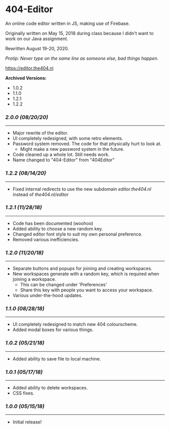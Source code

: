 # 404-Editor

An online code editor written in JS, making use of Firebase.

Originally written on May 15, 2018 during class because I didn't want to work on our Java assignment.

Rewritten August 19-20, 2020.

*Protip: Never type on the same line as someone else, bad things happen.*

https://editor.the404.nl

**Archived Versions:**
- 1.0.2
- 1.1.0
- 1.2.1
- 1.2.2


### *2.0.0 (08/20/20)*
----------------------
- Major rewrite of the editor.
- UI completely redesigned, with some retro elements.
- Password system removed. The code for that physically hurt to look at.
    - Might make a new password system in the future.
- Code cleaned up a whole lot. Still needs work.
- Name changed to "404-Editor" from "404Editor"

### *1.2.2 (08/14/20)*
----------------------
- Fixed internal redirects to use the new subdomain *editor.the404.nl* instead of *the404.nl/editor*

### *1.2.1 (11/28/18)*
----------------------
- Code has been documented (woohoo)
- Added ability to choose a new random key.
- Changed editor font style to suit my own personal preference.
- Removed various inefficiencies.

### *1.2.0 (11/20/18)*
----------------------
- Separate buttons and popups for joining and creating workspaces.
- New workspaces generate with a random key, which is required when joining a workspace.
    - This can be changed under 'Preferences'
    - Share this key with people you want to access your workspace.
- Various under-the-hood updates.

### *1.1.0 (08/28/18)*
----------------------
- UI completely redesigned to match new 404 colourscheme.
- Added modal boxes for various things.

### *1.0.2 (05/21/18)*
----------------------
- Added ability to save file to local machine.

### *1.0.1 (05/17/18)*
----------------------
- Added ability to delete workspaces.
- CSS fixes.

### *1.0.0 (05/15/18)*
----------------------
- Initial release!
